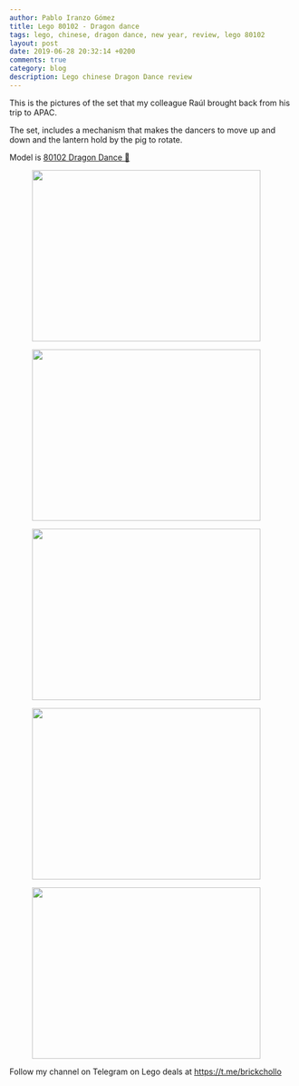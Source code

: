 ```yaml
---
author: Pablo Iranzo Gómez
title: Lego 80102 - Dragon dance
tags: lego, chinese, dragon dance, new year, review, lego 80102
layout: post
date: 2019-06-28 20:32:14 +0200
comments: true
category: blog
description: Lego chinese Dragon Dance review
---
```


This is the pictures of the set that my colleague Raúl brought back from his trip to APAC.

The set, includes a mechanism that makes the dancers to move up and down and the lantern hold by the pig to rotate.

Model is [80102 Dragon Dance 🛒](https://www.amazon.es/dp/B07KRJJFY8?tag=redken-21)

<div class="elegant-gallery" itemscope itemtype="http://schema.org/ImageGallery">
    <figure itemprop="associatedMedia" itemscope itemtype="http://schema.org/ImageObject">
        <a href="https://i.imgur.com/8j1Drm8.jpg" itemprop="contentUrl" data-size="4032x3024">
            <img src="https://i.imgur.com/8j1Drm8.jpg" width="403" height="302" itemprop="thumbnail" alt="" />
        </a>
        <figcaption itemprop="caption description"></figcaption>
    </figure>
    <figure itemprop="associatedMedia" itemscope itemtype="http://schema.org/ImageObject">
    <a href="https://i.imgur.com/y72cWUS.jpg" itemprop="contentUrl" data-size="4032x3024">
        <img src="https://i.imgur.com/y72cWUS.jpg" width="403" height="302" itemprop="thumbnail" alt="" />
    </a>
    <figcaption itemprop="caption description"></figcaption>
    </figure>
    <figure itemprop="associatedMedia" itemscope itemtype="http://schema.org/ImageObject">
    <a href="https://i.imgur.com/EOD2WXW.jpg" itemprop="contentUrl" data-size="4032x3024">
        <img src="https://i.imgur.com/EOD2WXW.jpg" width="403" height="302" itemprop="thumbnail" alt="" />
    </a>
    <figcaption itemprop="caption description"></figcaption>
    </figure>
        <figure itemprop="associatedMedia" itemscope itemtype="http://schema.org/ImageObject">
    <a href="https://i.imgur.com/XCjG4TR.jpg" itemprop="contentUrl" data-size="4032x3024">
        <img src="https://i.imgur.com/XCjG4TR.jpg" width="403" height="302" itemprop="thumbnail" alt="" />
    </a>
    <figcaption itemprop="caption description"></figcaption>
    </figure>
        <figure itemprop="associatedMedia" itemscope itemtype="http://schema.org/ImageObject">
    <a href="https://i.imgur.com/sY9a1Qd.jpg" itemprop="contentUrl" data-size="4032x3024">
        <img src="https://i.imgur.com/sY9a1Qd.jpg" width="403" height="302" itemprop="thumbnail" alt="" />
    </a>
    <figcaption itemprop="caption description"></figcaption>
    </figure>
</div>


Follow my channel on Telegram on Lego deals at <https://t.me/brickchollo>
